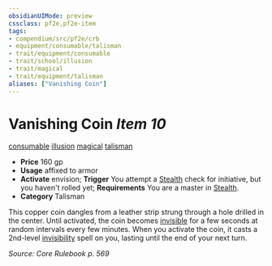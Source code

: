 ```yaml
---
obsidianUIMode: preview
cssclass: pf2e,pf2e-item
tags:
- compendium/src/pf2e/crb
- equipment/consumable/talisman
- trait/equipment/consumable
- trait/school/illusion
- trait/magical
- trait/equipment/talisman
aliases: ["Vanishing Coin"]
---
```

# Vanishing Coin *Item 10*  
[consumable](consumable.md)  [illusion](illusion.md)  [magical](magical.md)  [talisman](talisman.md)  

- **Price** 160 gp
- **Usage** affixed to armor
- **Activate** envision; **Trigger** You attempt a [Stealth](../../skills.md#Stealth) check for initiative, but you haven't rolled yet; **Requirements** You are a master in [Stealth](../../skills.md#Stealth).
- **Category** Talisman

This copper coin dangles from a leather strip strung through a hole drilled in the center. Until activated, the coin becomes [invisible](conditions.md#Invisible) for a few seconds at random intervals every few minutes. When you activate the coin, it casts a 2nd-level [invisibility](../../spells/invisibility.md) spell on you, lasting until the end of your next turn.

*Source: Core Rulebook p. 569*